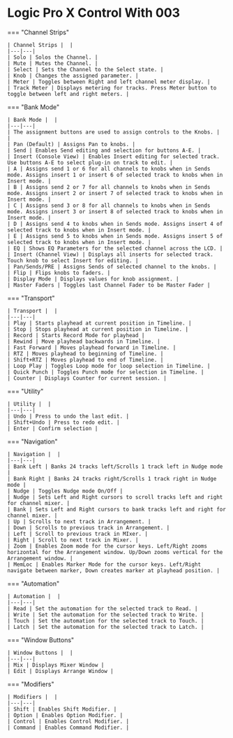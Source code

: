 # Logic Pro X Control With 003

=== "Channel Strips"

    | Channel Strips |  |
    |---|---|
    | Solo | Solos the Channel. |
    | Mute | Mutes the Channel. |
    | Select | Sets the Channel to the Select state. |
    | Knob | Changes the assigned parameter. |
    | Meter | Toggles between Right and left channel meter display. |
    | Track Meter | Displays metering for tracks. Press Meter button to toggle between left and right meters. |

=== "Bank Mode"

    | Bank Mode |  |
    |---|---|
    | The assignment buttons are used to assign controls to the Knobs. |  |
    | Pan (Default) | Assigns Pan to knobs. |
    | Send | Enables Send editing and selection for buttons A-E. |
    | Insert (Console View) | Enables Insert editing for selected track. Use buttons A-E to select plug-in on track to edit. |
    | A | Assigns send 1 or 6 for all channels to knobs when in Sends mode. Assigns insert 1 or insert 6 of selected track to knobs when in Insert mode. |
    | B | Assigns send 2 or 7 for all channels to knobs when in Sends mode. Assigns insert 2 or insert 7 of selected track to knobs when in Insert mode. |
    | C | Assigns send 3 or 8 for all channels to knobs when in Sends mode. Assigns insert 3 or insert 8 of selected track to knobs when in Insert mode. |
    | D | Assigns send 4 to knobs when in Sends mode. Assigns insert 4 of selected track to knobs when in Insert mode. |
    | E | Assigns send 5 to knobs when in Sends mode. Assigns insert 5 of selected track to knobs when in Insert mode. |
    | EQ | Shows EQ Parameters for the selected channel across the LCD. |
    | Insert (Channel View) | Displays all inserts for selected track. Touch knob to select Insert for editing. |
    | Pan/Sends/PRE | Assigns Sends of selected channel to the knobs. |
    | Flip | Flips knobs to faders. |
    | Display Mode | Displays values for knob assignment. |
    | Master Faders | Toggles last Channel Fader to be Master Fader |

=== "Transport"

    | Transport |  |
    |---|---|
    | Play | Starts playhead at current position in Timeline. |
    | Stop | Stops playhead at current position in Timeline. |
    | Record | Starts Record Mode for playhead |
    | Rewind | Move playhead backwards in Timeline. |
    | Fast Forward | Moves playhead forward in Timeline. |
    | RTZ | Moves playhead to beginning of Timeline. |
    | Shift+RTZ | Moves playhead to end of Timeline. |
    | Loop Play | Toggles Loop mode for loop selection in Timeline. |
    | Quick Punch | Toggles Punch mode for selection in Timeline. |
    | Counter | Displays Counter for current session. |

=== "Utility"

    | Utility |  |
    |---|---|
    | Undo | Press to undo the last edit. |
    | Shift+Undo | Press to redo edit. |
    | Enter | Confirm selection |

=== "Navigation"

    | Navigation |  |
    |---|---|
    | Bank Left | Banks 24 tracks left/Scrolls 1 track left in Nudge mode |
    | Bank Right | Banks 24 tracks right/Scrolls 1 track right in Nudge mode |
    | Nudge | Toggles Nudge mode On/Off |
    | Nudge | Sets Left and Right cursors to scroll tracks left and right for channel mixer. |
    | Bank | Sets Left and Right cursors to bank tracks left and right for channel mixer. |
    | Up | Scrolls to next track in Arrangement. |
    | Down | Scrolls to previous track in Arrangement. |
    | Left | Scroll to previous track in MIxer. |
    | Right | Scroll to next track in Mixer. |
    | Zoom | Enables Zoom mode for the cursor keys. Left/Right zooms horizontal for the Arrangement window. Up/Down zooms vertical for the Arrangement window. |
    | MemLoc | Enables Marker Mode for the cursor keys. Left/Right navigate between marker, Down creates marker at playhead position. |

=== "Automation"

    | Automation |  |
    |---|---|
    | Read | Set the automation for the selected track to Read. |
    | Write | Set the automation for the selected track to Write. |
    | Touch | Set the automation for the selected track to Touch. |
    | Latch | Set the automation for the selected track to Latch. |

=== "Window Buttons"

    | Window Buttons |  |
    |---|---|
    | Mix | Displays Mixer Window |
    | Edit | Displays Arrange Window |

=== "Modifiers"

    | Modifiers |  |
    |---|---|
    | Shift | Enables Shift Modifier. |
    | Option | Enables Option Modifier. |
    | Control | Enables Control Modifier. |
    | Command | Enables Command Modifier. |